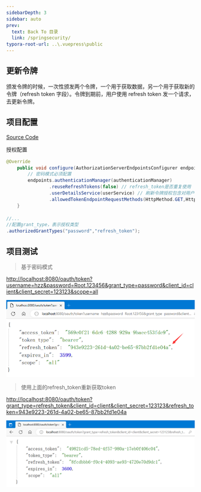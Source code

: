 ```yaml
---
sidebarDepth: 3
sidebar: auto
prev:
  text: Back To 目录
  link: /springsecurity/
typora-root-url: ..\.vuepress\public
---
```




## 更新令牌

颁发令牌的时候，一次性颁发两个令牌，一个用于获取数据，另一个用于获取新的令牌（refresh token 字段）。令牌到期前，用户使用 refresh token 发一个请求，去更新令牌。



## 项目配置

[Source Code](https://github.com/Q10Viking/springcloudalibaba/tree/main/oauth2/oauth2-password-update-token)

授权配置

```java
@Override
    public void configure(AuthorizationServerEndpointsConfigurer endpoints) throws Exception {
        // 密码模式必须配置
        endpoints.authenticationManager(authenticationManager)
                .reuseRefreshTokens(false) // refresh_token是否重复使用
                .userDetailsService(userService) // 刷新令牌授权包含对用户信息的检查
                .allowedTokenEndpointRequestMethods(HttpMethod.GET,HttpMethod.POST); // 支持的方法
    }

//...
//配置grant_type，表示授权类型
.authorizedGrantTypes("password","refresh_token");
```



## 项目测试

> 基于密码模式

[http://localhost:8080/oauth/token?username=hzz&password=Root.123456&grant_type=password&client_id=client&client_secret=123123&scope=all](http://localhost:8080/oauth/token?username=hzz&password=Root.123456&grant_type=password&client_id=client&client_secret=123123&scope=all)

![image-20230313211504373](/images/springsecurity/image-20230313211504373.png)

> 使用上面的refresh_token重新获取token

[http://localhost:8080/oauth/token?grant_type=refresh_token&client_id=client&client_secret=123123&refresh_token=943e9223-261d-4a02-be65-87bb2fd1e04a](http://localhost:8080/oauth/token?grant_type=refresh_token&client_id=client&client_secret=123123&refresh_token=943e9223-261d-4a02-be65-87bb2fd1e04a)

![image-20230313211835469](/images/springsecurity/image-20230313211835469.png)

